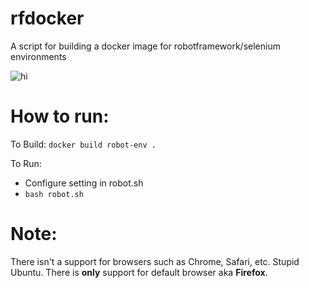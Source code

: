 # rfdocker
A script for building a docker image for robotframework/selenium environments 

![hi](https://i.imgur.com/7xAV1Jw.png)
# How to run:</br>

To Build: `docker build robot-env .`</br>

To Run:
 * Configure setting in robot.sh
 * `bash robot.sh`
  
# Note:
There isn't a support for browsers such as Chrome, Safari, etc. Stupid Ubuntu. There is **only** support for default browser aka __Firefox__.